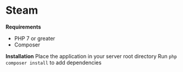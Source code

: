 # Steam
**Requirements**
- PHP 7 or greater
 - Composer

**Installation**
Place the application in your server root directory
Run `php composer install` to add dependencies